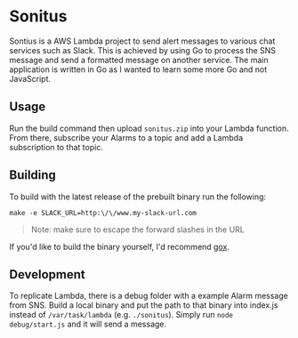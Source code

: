 Sonitus
==========

Sontius is a AWS Lambda project to send alert messages to various chat services such as Slack.  This is achieved by using Go to process the SNS message and send a formatted message on another service.  The main application is written in Go as I wanted to learn some more Go and not JavaScript.

## Usage

Run the build command then upload `sonitus.zip` into your Lambda function. From there, subscribe your Alarms to a topic and add a Lambda subscription to that topic.

## Building

To build with the latest release of the prebuilt binary run the following:

`make -e SLACK_URL=http:\/\/www.my-slack-url.com`

> Note: make sure to escape the forward slashes in the URL

If you'd like to build the binary yourself, I'd recommend [gox](https://github.com/mitchellh/gox).

## Development
To replicate Lambda, there is a debug folder with a example Alarm message from SNS.  Build a local binary and put the path to that binary into index.js instead of `/var/task/lambda` (e.g. `./sonitus`).  Simply run `node debug/start.js` and it will send a message.

